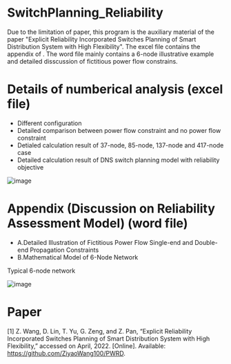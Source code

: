 # SwitchPlanning_Reliability

Due to the limitation of paper, this program is the auxiliary material of the paper "Explicit Reliability Incorporated Switches Planning of Smart Distribution System with High Flexibility". The excel file contains the appendix of . The word file mainly contains a 6-node illustrative example and detailed disscussion of fictitious power flow constrains.

# Details of numberical analysis (excel file)
* Different configuration
* Detailed comparison between power flow constraint and no power flow constraint
* Detialed calculation result of 37-node, 85-node, 137-node and 417-node case
* Detailed calculation result of DNS switch planning model with reliability objective

![image](https://user-images.githubusercontent.com/93502916/141611396-e35de071-5e2b-44aa-9d72-aabef34b81de.png)

# Appendix (Discussion on Reliability Assessment Model) (word file)
* A.Detailed Illustration of Fictitious Power Flow Single-end and Double-end Propagation Constraints
* B.Mathematical Model of 6-Node Network

Typical 6-node network

![image](https://user-images.githubusercontent.com/93502916/141609382-db8723b7-ba87-44f9-b757-602d8886dce3.png)

# Paper
[1] Z. Wang, D. Lin, T. Yu, G. Zeng, and Z. Pan, “Explicit Reliability Incorporated Switches Planning of Smart Distribution System with High Flexibility,” 
accessed on April, 2022. [Online]. Available: https://github.com/ZiyaoWang100/PWRD.
